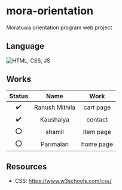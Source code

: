 # mora-orientation
Moratuwa orientation program web project 


## Language

![HTML, CSS, JS](https://skills.thijs.gg/icons?i=html,css,js)


## Works

| Status | Name           | Work  |
| :---:  |:---:           | :---: |
|  :heavy_check_mark:   | Ranush Mithila |   cart page   |
|  :heavy_check_mark:   | Kaushalya      |   contact   |
|  :o:   | shamil         |   item page   |
|  :o:   | Parimalan      |   home page   |

## Resources

- CSS: https://www.w3schools.com/css/
